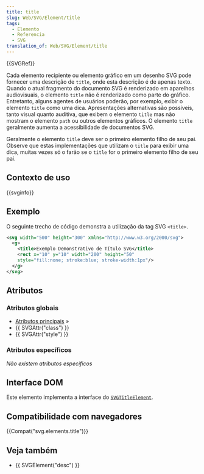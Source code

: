 ```yaml
---
title: title
slug: Web/SVG/Element/title
tags:
  - Elemento
  - Referencia
  - SVG
translation_of: Web/SVG/Element/title
---
```

{{SVGRef}}

Cada elemento recipiente ou elemento gráfico em um desenho SVG pode fornecer uma descrição de `title`, onde esta descrição é de apenas texto. Quando o atual fragmento do documento SVG é renderizado em aparelhos audiovisuais, o elemento `title` não é renderizado como parte do gráfico. Entretanto, alguns agentes de usuários poderão, por exemplo, exibir o elemento `title` como uma dica. Apresentações alternativas são possíveis, tanto visual quanto auditiva, que exibem o elemento `title` mas não mostram o elemento `path` ou outros elementos gráficos. O elemento `title` geralmente aumenta a acessibilidade de documentos SVG.

Geralmente o elemento `title` deve ser o primeiro elemento filho de seu pai. Observe que estas implementações que utilizam o `title` para exibir uma dica, muitas vezes só o farão se o `title` for o primeiro elemento filho de seu pai.

## Contexto de uso

{{svginfo}}

## Exemplo

O seguinte trecho de código demonstra a utilização da tag SVG `<title>`.

```xml
<svg width="500" height="300" xmlns="http://www.w3.org/2000/svg">
  <g>
    <title>Exemplo Demonstrativo de Título SVG</title>
    <rect x="10" y="10" width="200" height="50"
    style="fill:none; stroke:blue; stroke-width:1px"/>
  </g>
</svg>
```

## Atributos

### Atributos globais

- [Atributos principais](/pt-BR/SVG/Attribute#Core) »
- {{ SVGAttr("class") }}
- {{ SVGAttr("style") }}

### Atributos específicos

_Não existem atributos específicos_

## Interface DOM

Este elemento implementa a interface do [`SVGTitleElement`](/pt-BR/DOM/SVGTitleElement).

## Compatibilidade com navegadores

{{Compat("svg.elements.title")}}

## Veja também

- {{ SVGElement("desc") }}
